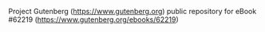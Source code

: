 Project Gutenberg (https://www.gutenberg.org) public repository for eBook #62219 (https://www.gutenberg.org/ebooks/62219)
